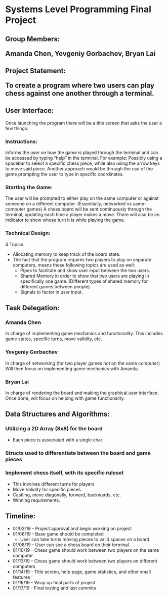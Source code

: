 # Systems Level Programming Final Project

## Group Members: <p> Amanda Chen, Yevgeniy Gorbachev, Bryan Lai

## Project Statement: <p> To create a program where two users can play chess against one another through a terminal.

## User Interface:
Once launching the program there will be a title screen that asks the user a few things:
### Instructions:
  Informs the user on how the game is played through the terminal and can be accessed by typing “help” in the terminal.
  For example: Possibly using a spacebar to select a specific chess piece, while also using the arrow keys to move said piece. 
  Another approach would be through the use of the game prompting the user to type in specific coordinates. 
### Starting the Game:
  The user will be prompted to either play on the same computer or against someone on a different computer. (Essentially, networked vs same-computer games)
  A chess board will be sent continuously through the terminal, updating each time a player makes a move. 
  There will also be an indicator to show whose turn it is while playing the game.
### Technical Design:
4 Topics:
* Allocating memory to keep track of the board state.
* The fact that the program requires two players to play on separate computers, means these following topics are used as well:
  * Pipes to facilitate and show user input between the two users.
  * Shared Memory in order to show that two users are playing in specifically one game. (Different types of shared memory for different games between people).
  * Signals to factor in user input.

## Task Delegation:
### Amanda Chen
In charge of implementing game mechanics and functionality.
This includes game states, specific turns, move validity, etc.
### Yevgeniy Gorbachev	
In charge of networking (for two player games not on the same computer)
Will then focus on implementing game mechanics with Amanda.
### Bryan Lai
In charge of rendering the board and making the graphical user interface.
Once done, will focus on helping with game functionality. 

## Data Structures and Algorithms:
### Utilizing a 2D Array (8x8) for the board
* Each piece is associated with a single char.
### Structs used to differentiate between the board and game pieces
### Implement chess itself, with its specific ruleset
* This involves different turns for players
* Move Validity for specific pieces
* Castling, move diagonally, forward, backwards, etc.
* Winning requirements.

## Timeline:
* 01/02/19 - Project approval and begin working on project
* 01/06/19 - Base game should be completed
  * User can take turns moving pieces to valid spaces on a board
* 01/08/19 - User can see a chess board on their terminal 
* 01/10/19 - Chess game should work between two players on the same computer
* 01/13/19 - Chess game should work between two players on different computers
* 01/14/19 - Title screen, help page, game statistics, and other small features
* 01/16/19 - Wrap up final parts of project
* 01/17/19 - Final testing and last commits
